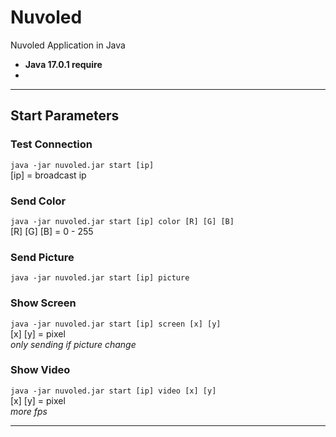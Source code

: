 # Nuvoled #
Nuvoled Application in Java  
 - **Java 17.0.1 require**
 - 
***
## Start Parameters ##
### Test Connection ###
`java -jar nuvoled.jar start [ip]`  
[ip] = broadcast ip
### Send Color ###
`java -jar nuvoled.jar start [ip] color [R] [G] [B] `  
[R] [G] [B] = 0 - 255
### Send Picture ###
`java -jar nuvoled.jar start [ip] picture`
### Show Screen ###
`java -jar nuvoled.jar start [ip] screen [x] [y]`  
[x] [y] = pixel   
_only sending if picture change_
### Show Video ###
`java -jar nuvoled.jar start [ip] video [x] [y]`  
[x] [y] = pixel  
_more fps_
***
    